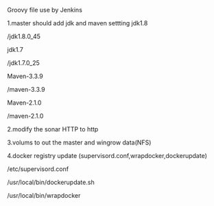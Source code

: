 Groovy file use by Jenkins

1.master should add jdk and maven settting
jdk1.8  

/jdk1.8.0_45  

jdk1.7  

/jdk1.7.0_25

Maven-3.3.9

/maven-3.3.9

Maven-2.1.0

/maven-2.1.0

2.modify the sonar HTTP to http

3.volums to out the master and wingrow data(NFS)

4.docker registry update (supervisord.conf,wrapdocker,dockerupdate) 

/etc/supervisord.conf 

/usr/local/bin/dockerupdate.sh 

/usr/local/bin/wrapdocker


